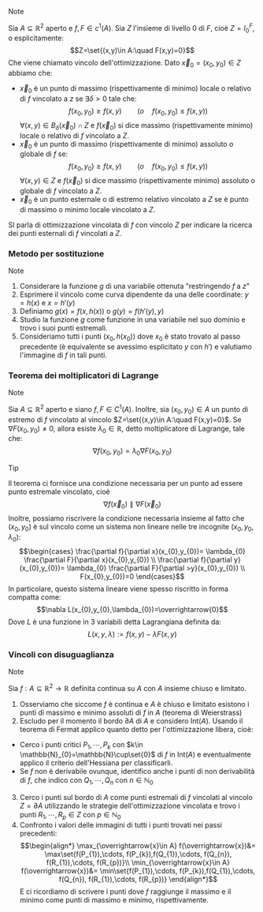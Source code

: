 >[!note]
>Sia $A\subseteq\mathbb{R}^{2}$ aperto e $f,F\in c^{1}(A)$. Sia $Z$ l'insieme di livello $0$ di $F$, cioè $Z=I_{0}^{F}$, o esplicitamente: $$Z=\set{(x,y)\in A:\quad F(x,y)=0}$$Che viene chiamato vincolo dell'ottimizzazione. Dato $\overrightarrow{x}_{0}=(x_{0},y_{0})\in Z$ abbiamo che:
>- $\overrightarrow{x}_{0}$ è un punto di massimo (rispettivamente di minimo) locale o relativo di $f$ vincolato a $z$ se $\exists\delta >0$ tale che: $$f(x_{0},y_{0})\geq f(x,y)\qquad(o\quad f(x_{0},y_{0})\leq f(x,y))$$ $\forall (x,y)\in B_{\delta}(\overrightarrow{x}_{0})\cap Z$ e $f(\overrightarrow{x}_{0})$ si dice massimo (rispettivamente minimo) locale o relativo di $f$ vincolato a $Z$.
>- $\overrightarrow{x}_{0}$ è un punto di massimo (rispettivamente di minimo) assoluto o globale di $f$ se: $$f(x_{0},y_{0})\geq f(x,y)\qquad(o\quad f(x_{0},y_{0})\leq f(x,y))$$ $\forall (x,y)\in Z$ e $f(\overrightarrow{x}_{0})$ si dice massimo (rispettivamente minimo) assoluto o globale di $f$ vincolato a $Z$.
>- $\overrightarrow{x}_{0}$ è un punto esternale o di estremo relativo vincolato a $Z$ se è punto di massimo o minimo locale vincolato a $Z$.
>
>SI parla di ottimizzazione vincolata di $f$ con vincolo $Z$ per indicare la ricerca dei punti esternali di $f$ vincolati a $Z$.

### Metodo per sostituzione
>[!note]
>1. Considerare la funzione $g$ di una variabile ottenuta "restringendo $f$ a $z$"
>	1. Esprimere il vincolo come curva dipendente da una delle coordinate: $y=h(x)$ e $x=h'(y)$
>	2. Definiamo $g(x)=f(x,h(x))$ o $g(y)=f(h'(y),y)$
>2. Studio la funzione $g$ come funzione in una variabile nel suo dominio e trovo i suoi punti estremali.
>3. Consideriamo tutti i punti $(x_{0},h(x_{0}))$ dove $x_{0}$ è stato trovato al passo precedente (è equivalente se avessimo esplicitato $y$ con $h'$) e valutiamo l'immagine di $f$ in tali punti.

### Teorema dei moltiplicatori di Lagrange
>[!note]
>Sia $A\subseteq\mathbb{R}^{2}$ aperto e siano $f,F\in C^{1}(A)$. Inoltre, sia $(x_{0},y_{0})\in A$ un punto di estremo di $f$ vincolato al vincolo $Z=\set{(x,y)\in A:\quad F(x,y)=0}$. Se $\nabla F(x_{0},y_{0})\neq0$, allora esiste $\lambda_{0}\in\mathbb{R}$, detto moltiplicatore di Lagrange, tale che: $$\nabla f(x_{0},y_{0})=\lambda_{0} \nabla F(x_{0},y_{0})$$

>[!tip]
>Il teorema ci fornisce una condizione necessaria per un punto ad essere punto estremale vincolato, cioè $$\nabla f(\overrightarrow{x}_{0})\parallel\nabla F(\overrightarrow{x}_{0})$$
>Inoltre, possiamo riscrivere la condizione necessaria insieme al fatto che $(x_{0},y_{0})$ è sul vincolo come un sistema non lineare nelle tre incognite $(x_{0},y_{0},\lambda_{0})$: $$\begin{cases}
>\frac{\partial f}{\partial x}(x_{0},y_{0})= \lambda_{0} \frac{\partial F}{\partial x}(x_{0},y_{0}) \\
>\frac{\partial f}{\partial y}(x_{0},y_{0})= \lambda_{0} \frac{\partial F}{\partial >y}(x_{0},y_{0}) \\
>F(x_{0},y_{0})=0
>\end{cases}$$
>In particolare, questo sistema lineare viene spesso riscritto in forma compatta come: $$\nabla L(x_{0},y_{0},\lambda_{0})=\overrightarrow{0}$$
>Dove $L$ è una funzione in $3$ variabili detta Lagrangiana definita da: $$L(x,y,\lambda):= f(x,y)- \lambda F(x,y)$$

### Vincoli con disuguaglianza
>[!note]
>Sia $f: A\subseteq \mathbb{R}^{2}\to\mathbb{R}$ definita continua su $A$ con $A$ insieme chiuso e limitato.
>
>1. Osserviamo che siccome $f$ è continua e $A$ è chiuso e limitato esistono i punti di massimo e minimo assoluti di $f$ in $A$ (teorema di Weierstrass)
>2. Escludo per il momento il bordo $\partial A$ di $A$ e considero $\text{Int}(A)$. Usando il teorema di Fermat applico quanto detto per l'ottimizzazione libera, cioè:
>	- Cerco i punti critici $P_{1},\cdots,P_{k}$ con $k\in \mathbb{N}_{0}=\mathbb{N}\cup\set{0}$ di $f$ in $\text{Int}(A)$ e eventualmente applico il criterio dell'Hessiana per classificarli.
>	- Se $f$ non è derivabile ovunque, identifico anche i punti di non derivabilità di $f$, che indico con $Q_{1},\cdots,Q_{n}$ con $n\in\mathbb{N}_{0}$
>3. Cerco i punti sul bordo di $A$ come punti estremali di $f$ vincolati al vincolo $Z=\partial A$ utilizzando le strategie dell'ottimizzazione vincolata e trovo i punti $R_{1},\cdots, R_{p}\in Z$ con $p\in\mathbb{N}_{0}$
>4. Confronto i valori delle immagini di tutti i punti trovati nei passi precedenti: $$\begin{align*}
>\max_{\overrightarrow{x}\in A} f(\overrightarrow{x})&= \max\set{f(P_{1}),\cdots, f(P_{k}),f(Q_{1}),\cdots, f(Q_{n}), f(R_{1}),\cdots, f(R_{p})}\\
>\min_{\overrightarrow{x}\in A} f(\overrightarrow{x})&= \min\set{f(P_{1}),\cdots, f(P_{k}),f(Q_{1}),\cdots, f(Q_{n}), f(R_{1}),\cdots, f(R_{p})}
>\end{align*}$$
>	E ci ricordiamo di scrivere i punti dove $f$ raggiunge il massimo e il minimo come punti di massimo e minimo, rispettivamente.

